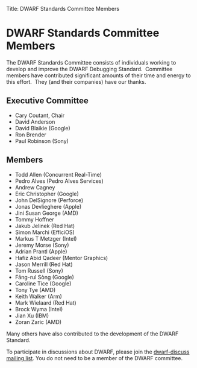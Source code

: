 Title: DWARF Standards Committee Members

# DWARF Standards Committee Members

The DWARF Standards Committee consists of individuals working to
develop and improve the DWARF Debugging Standard.  Committee members
have contributed significant amounts of their time and energy to this
effort.  They (and their companies) have our thanks.

## Executive Committee

* Cary Coutant, Chair
* David Anderson
* David Blaikie (Google)
* Ron Brender
* Paul Robinson (Sony)

## Members

* Todd Allen (Concurrent Real-Time)
* Pedro Alves (Pedro Alves Services)
* Andrew Cagney
* Eric Christopher (Google)
* John DelSignore (Perforce)
* Jonas Devlieghere (Apple)
* Jini Susan George (AMD)
* Tommy Hoffner
* Jakub Jelinek (Red Hat)
* Simon Marchi (EfficiOS)
* Markus T Metzger (Intel)
* Jeremy Morse (Sony)
* Adrian Prantl (Apple)
* Hafiz Abid Qadeer (Mentor Graphics)
* Jason Merrill (Red Hat)
* Tom Russell (Sony)
* Fāng-ruì Sòng (Google)
* Caroline Tice (Google)
* Tony Tye (AMD)
* Keith Walker (Arm)
* Mark Wielaard (Red Hat)
* Brock Wyma (Intel)
* Jian Xu (IBM)
* Zoran Zaric (AMD)

Many others have also contributed to the development of the DWARF Standard.

To participate in discussions about DWARF, please join the
[dwarf-discuss mailing list](https://lists.dwarfstd.org/mailman/listinfo/dwarf-discuss).
You do not need to be a member of the DWARF committee.
